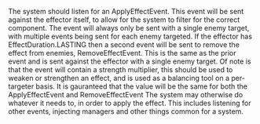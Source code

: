 
The system should listen for an ApplyEffectEvent.
This event will be sent against the effector itself, to allow for the system to filter for the correct component.
The event will always only be sent with a single enemy target, with multiple events being sent for each enemy targeted.
If the effector has EffectDuration.LASTING then a second event will be sent to remove the effect from enemies, RemoveEffectEvent.
This is the same as the prior event and is sent against the effector with a single enemy target.
Of note is that the event will contain a strength multiplier, this should be used to weaken or strengthen an effect, and is used as a balancing tool on a per-targeter basis.
It is gauranteed that the value will be the same for both the ApplyEffectEvent and RemoveEffectEvent
The system may otherwise do whatever it needs to, in order to apply the effect.
This includes listening for other events, injecting managers and other things common for a system.